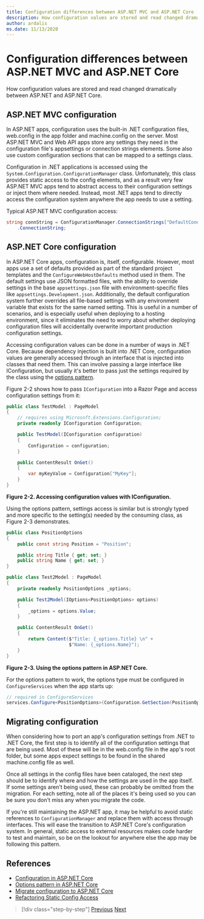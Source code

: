 ```yaml
---
title: Configuration differences between ASP.NET MVC and ASP.NET Core
description: How configuration values are stored and read changed dramatically between ASP.NET and ASP.NET Core. This section examines the details and how to migrate configuration from ASP.NET to ASP.NET Core.
author: ardalis
ms.date: 11/13/2020
---
```


# Configuration differences between ASP.NET MVC and ASP.NET Core

How configuration values are stored and read changed dramatically between ASP.NET and ASP.NET Core.

## ASP.NET MVC configuration

In ASP.NET apps, configuration uses the built-in .NET configuration files, web.config in the app folder and machine.config on the server. Most ASP.NET MVC and Web API apps store any settings they need in the configuration file's appsettings or connection strings elements. Some also use custom configuration sections that can be mapped to a settings class.

Configuration in .NET applications is accessed using the `System.Configuration.ConfigurationManager` class. Unfortunately, this class provides static access to the config elements, and as a result very few ASP.NET MVC apps tend to abstract access to their configuration settings or inject them where needed. Instead, most .NET apps tend to directly access the configuration system anywhere the app needs to use a setting.

Typical ASP.NET MVC configuration access:

```csharp
string connString = ConfigurationManager.ConnectionStrings["DefaultConnection"]
    .ConnectionString;
```

## ASP.NET Core configuration

In ASP.NET Core apps, configuration is, itself, configurable. However, most apps use a set of defaults provided as part of the standard project templates and the `ConfigureWebHostDefaults` method used in them. The default settings use JSON formatted files, with the ability to override settings in the base `appsettings.json` file with environment-specific files like `appsettings.Development.json`. Additionally, the default configuration system further overrides all file-based settings with any environment variable that exists for the same named setting. This is useful in a number of scenarios, and is especially useful when deploying to a hosting environment, since it eliminates the need to worry about whether deploying configuration files will accidentally overwrite important production configuration settings.

Accessing configuration values can be done in a number of ways in .NET Core. Because dependency injection is built into .NET Core, configuration values are generally accessed through an interface that is injected into classes that need them. This can involve passing a large interface like IConfiguration, but usually it's better to pass just the settings required by the class using the [options pattern](https://docs.microsoft.com/aspnet/core/fundamentals/configuration/options).

Figure 2-2 shows how to pass `IConfiguration` into a Razor Page and access configuration settings from it:

```csharp
public class TestModel : PageModel
{
    // requires using Microsoft.Extensions.Configuration;
    private readonly IConfiguration Configuration;

    public TestModel(IConfiguration configuration)
    {
        Configuration = configuration;
    }

    public ContentResult OnGet()
    {
        var myKeyValue = Configuration["MyKey"];
    }
}
```

**Figure 2-2. Accessing configuration values with IConfiguration.**

Using the options pattern, settings access is similar but is strongly typed and more specific to the setting(s) needed by the consuming class, as Figure 2-3 demonstrates.

```csharp
public class PositionOptions
{
    public const string Position = "Position";

    public string Title { get; set; }
    public string Name { get; set; }
}

public class Test2Model : PageModel
{
    private readonly PositionOptions _options;

    public Test2Model(IOptions<PositionOptions> options)
    {
        _options = options.Value;
    }

    public ContentResult OnGet()
    {
        return Content($"Title: {_options.Title} \n" +
                       $"Name: {_options.Name}");
    }
}
```

**Figure 2-3. Using the options pattern in ASP.NET Core.**

For the options pattern to work, the options type must be configured in `ConfigureServices` when the app starts up:

```csharp
// required in ConfigureServices
services.Configure<PositionOptions>(Configuration.GetSection(PositionOptions.Position));
```

## Migrating configuration

When considering how to port an app's configuration settings from .NET to .NET Core, the first step is to identify all of the configuration settings that are being used. Most of these will be in the web.config file in the app's root folder, but some apps expect settings to be found in the shared machine.config file as well.

Once all settings in the config files have been cataloged, the next step should be to identify where and how the settings are used in the app itself. If some settings aren't being used, these can probably be omitted from the migration. For each setting, note all of the places it's being used so you can be sure you don't miss any when you migrate the code.

If you're still maintaining the ASP.NET app, it may be helpful to avoid static references to `ConfigurationManager` and replace them with access through interfaces. This will ease the transition to ASP.NET Core's configuration system. In general, static access to external resources makes code harder to test and maintain, so be on the lookout for anywhere else the app may be following this pattern.

## References

- [Configuration in ASP.NET Core](https://docs.microsoft.com/aspnet/core/fundamentals/configuration/)
- [Options pattern in ASP.NET Core](https://docs.microsoft.com/aspnet/core/fundamentals/configuration/options)
- [Migrate configuration to ASP.NET Core](https://docs.microsoft.com/aspnet/core/migration/configuration)
- [Refactoring Static Config Access](https://ardalis.com/refactoring-static-config-access/)

>[!div class="step-by-step"]
>[Previous](middleware-modules-handlers.md)
>[Next](routing-differences.md)
